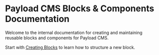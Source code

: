 # Payload CMS Blocks & Components Documentation

Welcome to the internal documentation for creating and maintaining reusable blocks and components for Payload CMS.

Start with [Creating Blocks](./creating-blocks.md) to learn how to structure a new block.
